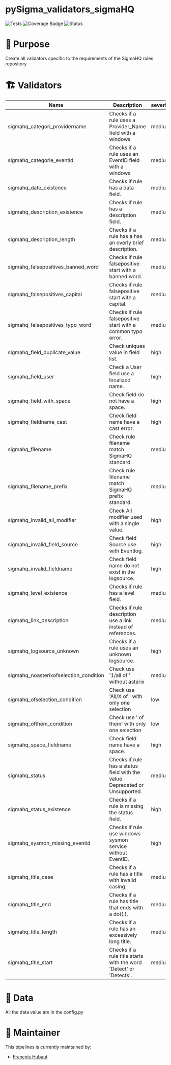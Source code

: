 # pySigma_validators_sigmaHQ
![Tests](https://github.com/SigmaHQ/pySigma-validators-sigmaHQ/actions/workflows/test.yml/badge.svg)
![Coverage Badge](https://img.shields.io/endpoint?url=https://gist.githubusercontent.com/frack113/b27ee1cbe964fb1a299cc20c3403f8c8/raw/pySigma-validators-sigmaHQ.json)
![Status](https://img.shields.io/badge/Status-pre--release-orange)

# 🌟 Purpose

Create all validators specific to the requirements of the SigmaHQ rules repository

# 🏗️ Validators

| Name | Description| severity |
| --- | --- | --- |
| sigmahq_categori_providername          | Checks if a rule uses a Provider_Name field with a windows                   | medium |
| sigmahq_categorie_eventid              | Checks if a rule uses an EventID field with a windows                        | medium |
| sigmahq_date_existence                 | Checks if rule has a data field.                                             | medium |
| sigmahq_description_existence          | Checks if rule has a description field.                                      | medium |
| sigmahq_description_length             | Checks if a rule has a has an overly brief description.                      | medium |
| sigmahq_falsepositives_banned_word     | Checks if rule falsepositive start with a banned word.                       | medium |
| sigmahq_falsepositives_capital         | Checks if rule falsepositive start with a capital.                           | medium |
| sigmahq_falsepositives_typo_word       | Checks if rule falsepositive start with a common typo error.                 | medium |
| sigmahq_field_duplicate_value          | Check uniques value in field list.                                           | high   |
| sigmahq_field_user                     | Check a User field use a localized name.                                     | high   |
| sigmahq_field_with_space               | Check field do not have a space.                                             | high   |
| sigmahq_fieldname_cast                 | Check field name have a cast error.                                          | high   |
| sigmahq_filename                       | Check rule filename match SigmaHQ standard.                                  | medium |
| sigmahq_filename_prefix                | Check rule filename match SigmaHQ prefix standard.                           | medium |
| sigmahq_invalid_all_modifier           | Check All modifier used with a single value.                                 | high   |
| sigmahq_invalid_field_source           | Check field Source use with Eventlog.                                        | high   |
| sigmahq_invalid_fieldname              | Check field name do not exist in the logsource.                              | high   |
| sigmahq_level_existence                | Checks if rule has a level field.                                            | medium |
| sigmahq_link_description               | Checks if rule description use a link instead of references.                 | medium |
| sigmahq_logsource_unknown              | Checks if a rule uses an unknown logsource.                                  | high   |
| sigmahq_noasterixofselection_condition | Check use '1/all of ' without asterix                                        | medium |
| sigmahq_ofselection_condition          | Check use 'All/X of ' with only one selection                                | low    |
| sigmahq_ofthem_condition               | Check use ' of them' with only one selection                                 | low    |
| sigmahq_space_fieldname                | Check field name have a space.                                               | high   |
| sigmahq_status                         | Checks if rule has a status field with the value Deprecated or Unsupported.  | medium |
| sigmahq_status_existence               | Checks if a rule is missing the status field.                                | high   |
| sigmahq_sysmon_missing_eventid         | Checks if rule use windows sysmon service without EventID.                   | high   |
| sigmahq_title_case                     | Checks if a rule has a title with invalid casing.                            | medium |
| sigmahq_title_end                      | Checks if a rule has title that ends with a dot(.).                          | medium |
| sigmahq_title_length                   | Checks if a rule has an excessively long title.                              | medium |
| sigmahq_title_start                    | Checks if a rule title starts with the word 'Detect' or 'Detects'.           | medium |


# 🧬 Data

All the data value are in the config.py

# 📜 Maintainer

This pipelines is currently maintained by:
* [François Hubaut](https://github.com/frack113)
